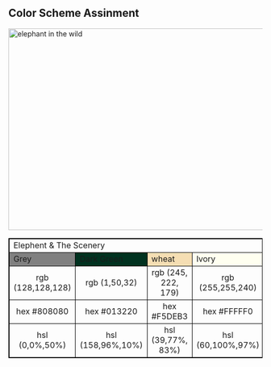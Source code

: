 <!DOCTYPE html>
<html lang="en-us">
    <head>
        <h2>Color Scheme Assinment</h2>
        <meta charset="UTF-8">
        <meta name="viewport" content="width = device-width, initial-scale=1.0">
        <meta name="author" content="Kira Zamora">
        <meta name="keywords" content="color scheme">
        <meta name="desciption" content="color scheme of a dog ">
    </head>
</html>
<body>
       <img>
    <img src="https://upload.wikimedia.org/wikipedia/commons/d/d5/African_elephant_%2821061038745%29.jpg"
        alt="elephant in the wild"
        width="600" height="400"/>
</body>
<table>
  <tbody>
<style>
    table, tr, td {
        border: 1px solid black;
    }
</style>
      <tr>
        <td colspan="4">Elephent & The Scenery</td>
    </tr>
    <tr>
      <td  style="background-color:rgb(128,128,128);
          style="font-family: 'Times New Roman', serif;">Grey</td>
      <td  style="background-color:rgb(1,50,32);
          style="font-family: 'Brush Script MT', cursive;">Dark Green</td>
      <td  style="background-color:rgb(245, 222, 179);
          style="font-family: monospace;">wheat</td>
      <td  style="background-color:rgb(255,255,240);"style="text-align: center;">Ivory</td>
    </tr>
    <tr>
      <td style="text-align: center;">rgb (128,128,128)</td>
      <td style="text-align: center;">rgb (1,50,32)</td>
      <td style="text-align: center;">rgb (245, 222, 179)</td>
      <td style="text-align: center;">rgb (255,255,240)</td>
    </tr>
     <tr>
      <td style="text-align: center;">hex #808080</td>
      <td style="text-align: center;">hex #013220</td>
      <td style="text-align: center;">hex #F5DEB3</td>
      <td style="text-align: center;">hex #FFFFF0</td>
    </tr>
       <tr>
      <td style="text-align: center;">hsl (0,0%,50%)</td>
      <td style="text-align: center;">hsl (158,96%,10%)</td>
      <td style="text-align: center;">hsl (39,77%, 83%)</td>
      <td style="text-align: center;">hsl (60,100%,97%)</td>
    </tr>
  </tbody>
</table>
